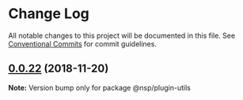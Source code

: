 # Change Log

All notable changes to this project will be documented in this file.
See [Conventional Commits](https://conventionalcommits.org) for commit guidelines.

## [0.0.22](https://github.com/BarryYan/nsp/compare/@nsp/plugin-utils@0.0.21...@nsp/plugin-utils@0.0.22) (2018-11-20)

**Note:** Version bump only for package @nsp/plugin-utils
